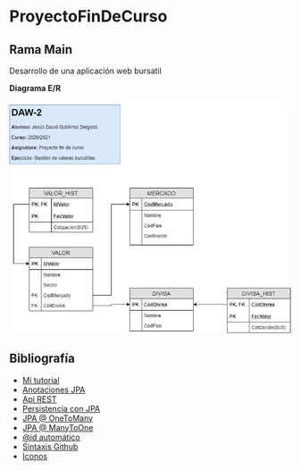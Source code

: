# ProyectoFinDeCurso
## Rama Main
Desarrollo de una aplicación web bursatil

**Diagrama E/R**

![Diagrama E/R](https://github.com/jesusdavidguti/ProyectoFinDeCurso/blob/img/Diagrama%20E-R.png "Diagrama E/R")


## Bibliografía

- [Mi tutorial](https://github.com/jesusdavidguti/TutorialSpringJPA)
- [Anotaciones JPA](https://www.objectdb.com/api/java/jpa/annotations/relationship) 
- [Api REST](https://www.nigmacode.com/java/crear-api-rest-con-spring/)
- [Persistencia con JPA](https://www.infoworld.com/article/3387643/java-persistence-with-jpa-and-hibernate-part-2-many-to-many-relationships.html)
- [JPA @ OneToMany](https://www.arquitecturajava.com/jpa-onetomany/)
- [JPA @ ManyToOne](https://www.arquitecturajava.com/jpa-manytoone/)
- [@id automático](https://stackoverflow.com/questions/20603638/what-is-the-use-of-annotations-id-and-generatedvaluestrategy-generationtype)
- [Sintaxis Github](https://docs.github.com/es/github/writing-on-github/basic-writing-and-formatting-syntax)
- [Iconos](https://feathericons.com/)
